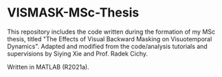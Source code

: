 # VISMASK-MSc-Thesis

This repository includes the code written during the formation of my MSc thesis, titled "The Effects of Visual Backward Masking on Visuotemporal Dynamics". Adapted and modified from the code/analysis tutorials and supervisions by Siying Xie and Prof. Radek Cichy.

Written in MATLAB (R2021a).
